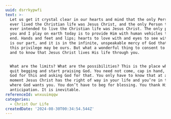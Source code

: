 ```yaml
---
uuid: dsrrkypwfi
text: >-
  Let us get it crystal clear in our hearts and mind that the only Person who
  ever lived the Christian life was Jesus Christ, and the only Person that God
  ever intended to live the Christian life was Jesus Christ. The only part that
  you and I play on earth today is to provide Him with human vehicles to that
  end. Hands and feet and lips; hearts to love with and eyes to see with. That
  is our part, and it is in the infinite, unspeakable mercy of God that even
  this privilege may be ours. But what a wonderful thing to consent to this fact
  and to know that Jesus Christ lives His life through you.


  What are the limits? What are the possibilities? This is the place where you
  quit begging and start praising God. You need not come, cap in hand, asking
  God for this and asking God for that. You only have to know that at any given
  moment Jesus Christ has the right of way in your life and you’re in the place
  where God wants you. You don’t have to beg for blessing. You thank Him in
  anticipation. It is inevitable.
referenceId: wnxuuimqqw
categories:
  - Christ Our Life
createdDate: '2024-08-30T00:34:54.544Z'
---
```


